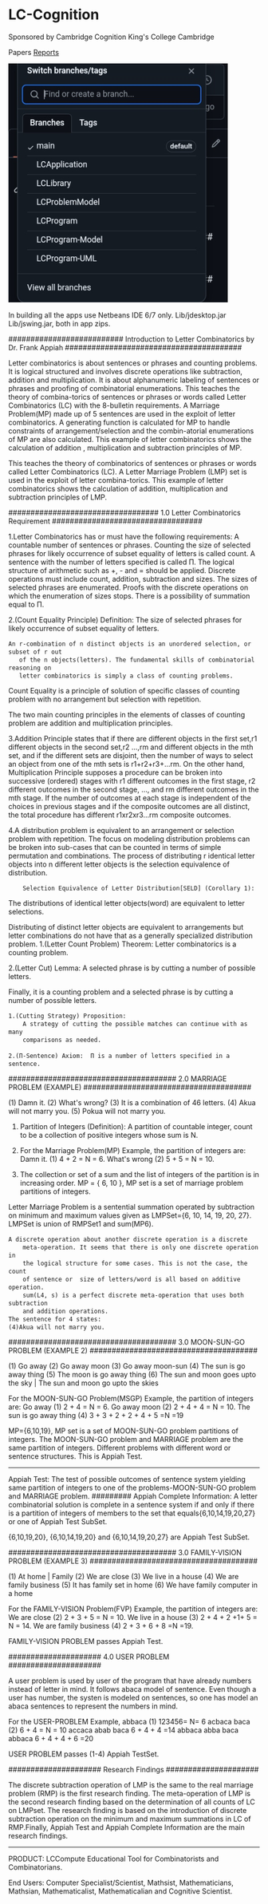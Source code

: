 # LC-Cognition
Sponsored by Cambridge Cognition
King's College Cambridge 

Papers
<a href="https://archive.org/details/lcinterface-meta-modeldoc">Reports</a>

<img src="https://github.com/fanhubgt/LC-Cognition/blob/e741feaa73f3bfdbe2193ef546fca3b3bfdd9953/Screenshot_20250306-140058_1.png"/>

In building all the apps use Netbeans IDE 6/7 only. 
Lib/jdesktop.jar
Lib/jswing.jar, both in app zips.

##########################
                 Introduction to Letter Combinatorics
                                   by 
                            Dr. Frank Appiah
                ########################################

Letter combinatorics is about sentences or phrases and counting problems. 
It is logical structured and involves discrete operations like subtraction,
addition and multiplication. 
It is about alphanumeric labeling of sentences or phrases and proofing of 
combinatorial enumerations. This teaches the theory of combina-torics of sentences 
or phrases or words called Letter Combinatorics (LC) with the 8-bulletin requirements.
A Marriage Problem(MP) made up of 5 sentences are used in the exploit of letter combinatorics. 
A generating function is calculated for MP  to handle constraints of arrangement/selection and
the combin-atorial enumerations of MP are also calculated. This example of letter combinatorics
 shows the calculation of addition , multiplication and subtraction principles of MP.

This teaches the theory of combinatorics of sentences or 
phrases or words called Letter Combinatorics (LC). 
A Letter Marriage Problem (LMP) set is used in the exploit 
of letter combina-torics.  This example of letter combinatorics 
shows the calculation of addition, multiplication and subtraction principles of LMP.

##################################
1.0 Letter Combinatorics Requirement
##################################

1.Letter Combinatorics has or must have the following requirements:
		A countable number of sentences or phrases.
		Counting the size of selected phrases for likely occurrence of 
                        subset equality of letters is called count.
		A sentence with the number of letters specified is called П.
		The logical structure of arithmetic such as +, - and = should be applied.
		Discrete operations must include count, addition, subtraction and sizes.
		The sizes of selected phrases are enumerated.
		Proofs with the discrete operations on which the enumeration of sizes stops.
		There is a possibility of summation equal to П.

2.(Count Equality Principle) Definition: 
The size of selected phrases for likely occurrence of subset equality of letters.

	An r-combination of n distinct objects is an unordered selection, or subset of r out
       of the n objects(letters). The fundamental skills of combinatorial reasoning on 
       letter combinatorics is simply a class of counting problems. 

Count Equality is a principle of solution of specific classes of counting 
problem with no arrangement but selection with repetition. 

The two main counting principles in the elements of classes of counting problem 
are addition and multiplication principles. 

3.Addition Principle states that if there are  different objects in the first set,r1 
 different objects in the second set,r2 ...,rm and  different objects in the mth
 set, and if the different sets are disjoint, then the number of ways to select 
an object from one of the mth sets is r1+r2+r3+...rm. 
	On the other hand, Multiplication Principle supposes a procedure can be 
broken into successive (ordered) stages with r1 different outcomes in the first 
stage, r2 different outcomes in the second stage, …, and rm different outcomes 
in the mth stage. 
If the number of outcomes at each stage is independent of the choices in previous
stages and if the composite outcomes are all distinct, the total procedure has 
different r1xr2xr3...rm composite outcomes.

4.A distribution problem is equivalent to an arrangement or selection problem 
with repetition. 
The focus on modeling distribution problems can be broken into sub-cases that 
can be counted in terms of simple permutation and combinations. The process of 
distributing r identical letter objects into n different letter objects is the 
selection equivalence of distribution. 

		Selection Equivalence of Letter Distribution[SELD] (Corollary 1): 
The distributions of identical letter objects(word) are equivalent to letter 
selections.

Distributing of distinct letter objects are equivalent to arrangements but letter
 combinations do not have that as a generally specialized distribution problem.
1.(Letter Count Problem) Theorem: Letter combinatorics is a counting problem.

2.(Letter Cut) Lemma: A selected phrase is by cutting a number of possible letters.

Finally, it is a counting problem and a selected phrase is by cutting a number of
 possible letters.

	1.(Cutting Strategy) Proposition: 
        A strategy of cutting the possible matches can continue with as many 
        comparisons as needed.

	2.(П-Sentence) Axiom:  П is a number of letters specified in a sentence.

######################################
2.0 MARRIAGE PROBLEM (EXAMPLE)
######################################

(1) Damn it.
(2) What's wrong?
(3) It is a combination of 46 letters.
(4) Akua will not marry you.
(5) Pokua will not marry you.

1. Partition of Integers (Definition): A partition of countable integer, count 
to be a collection of positive integers whose sum is N. 
 
2. For the Marriage Problem(MP) Example, the partition of integers are: 
Damn       it.              (1)
4        +    2      =  N  = 6.
What's    wrong          (2)
5        +    5      =  N   = 10.
3. The collection or set of a sum and the list of integers of the partition is 
in increasing order. 
MP = { 6, 10 },  MP set is a set of marriage problem partitions of integers. 


Letter Marriage Problem is a sentential summation  operated by subtraction on 
minimum and maximum  values given as LMPSet={6, 10, 14, 19, 20, 27}. LMPSet is 
union of RMPSet1 and sum(MP6).

	A discrete operation about another discrete operation is a discrete 
        meta-operation. It seems that there is only one discrete operation in 
        the logical structure for some cases. This is not the case, the count 
        of sentence or  size of letters/word is all based on additive operation.
        sum(L4, s) is a perfect discrete meta-operation that uses both  subtraction 
        and addition operations. 
	The sentence for 4 states:
	(4)Akua will not marry you.

######################################
3.0 MOON-SUN-GO PROBLEM (EXAMPLE 2)
######################################

(1) Go away
(2) Go away moon
(3) Go away moon-sun
(4) The sun is go away thing
(5) The moon is go away thing
(6) The sun and moon goes upto the sky  | The sun and moon go upto the skies

For the MOON-SUN-GO Problem(MSGP) Example, the partition of integers are: 
Go       away                   (1)
2    +    4           =  N   = 6.
Go      away      moon          (2)
2   +    4     +    4 =  N   = 10.
The sun is  go away thing    (4)
3 + 3 + 2 + 2 + 4  + 5    =N =19

MP={6,10,19}, MP set is a set of MOON-SUN-GO problem partitions of integers. 
The MOON-SUN-GO problem and MARRIAGE problem are the same partition of integers.
Different problems with different word or sentence structures. This is Appiah Test.

--------------------------------
Appiah Test: The test of possible outcomes of sentence system yielding same 
partition of integers to one of the problems-MOON-SUN-GO problem and MARRIAGE 
problem.
#########
      Appiah Complete Information:
        A letter combinatorial solution is complete in a sentence system
        if and only if there is a partition of integers of members to the 
        set that equals{6,10,14,19,20,27} or one of Appiah Test SubSet.

 {6,10,19,20},  {6,10,14,19,20} and  {6,10,14,19,20,27} are Appiah Test SubSet.


######################################
3.0 FAMILY-VISION PROBLEM (EXAMPLE 3)
######################################

(1) At home | Family
(2) We are close
(3) We live in a house
(4) We are family business
(5) It has family set in home
(6) We have family computer in a home

For the FAMILY-VISION Problem(FVP) Example, the partition of integers are: 
We   are  close            (2)
2  +  3  +  5       =  N   = 10.
We live in a house         (3)
2 + 4 + 2 +1+ 5     =  N   = 14.
We are family business    (4)
2 + 3 + 6    +   8   =N =19.

FAMILY-VISION PROBLEM passes Appiah Test.



#####################
4.0 USER PROBLEM
#####################

A user problem is used by user of the program that have already numbers instead 
of letter in mind. It follows abaca model of sentence. Even though a user has
number, the systen is modeled on sentences, so one has model an abaca sentences
to represent the numbers in mind.

For the USER-PROBLEM Example,
abbaca      (1)
123456= N= 6
acbaca  baca (2)
  6    + 4   = N = 10
accaca   abab  baca
  6    +   4  + 4 =14
abbaca   abba  baca   abbaca
 6    +   4  +  4    +   6    =20

USER PROBLEM passes (1-4) Appiah TestSet.

#####################
Research Findings
#####################

The discrete subtraction operation of LMP is the same to the real marriage 
problem (RMP) is the first research finding. The meta-operation of LMP is 
the second research finding based on the determination of all counts of LC 
on LMPset.
The research finding is based on the introduction of discrete subtraction 
operation on the minimum and maximum summations in LC of RMP.Finally, Appiah Test 
and Appiah Complete Information are the main research findings.


-----------------------------------------------------------------
PRODUCT: LCCompute Educational Tool for Combinatorists and Combinatorians.

End Users: Computer Specialist/Scientist, Mathsist, Mathematicians, 
Mathsian, Mathematicalist, Mathematicalian and Cognitive Scientist.
